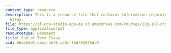 ```yaml
---
content_type: resource
description: This is a resource file that contains information regarding end of term
  essay.
file: https://ol-ocw-studio-app-qa.s3.amazonaws.com/courses/21g-107-chinese-i-streamlined-fall-2014/66eeb5d1dbccabf6ce2cf6df65075dc0_MIT21G_107F14_end_essay.pdf
file_type: application/pdf
resourcetype: Document
title: End of Term Essay
uid: 66eeb5d1-dbcc-abf6-ce2c-f6df65075dc0
---
```

